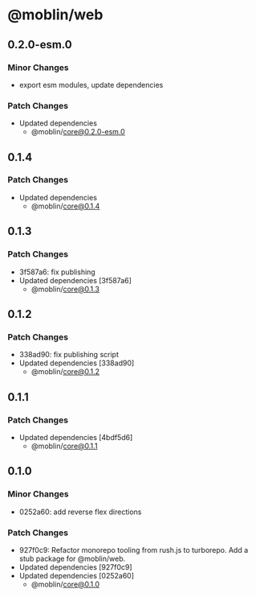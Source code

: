 # @moblin/web

## 0.2.0-esm.0

### Minor Changes

- export esm modules, update dependencies

### Patch Changes

- Updated dependencies
  - @moblin/core@0.2.0-esm.0

## 0.1.4

### Patch Changes

- Updated dependencies
  - @moblin/core@0.1.4

## 0.1.3

### Patch Changes

- 3f587a6: fix publishing
- Updated dependencies [3f587a6]
  - @moblin/core@0.1.3

## 0.1.2

### Patch Changes

- 338ad90: fix publishing script
- Updated dependencies [338ad90]
  - @moblin/core@0.1.2

## 0.1.1

### Patch Changes

- Updated dependencies [4bdf5d6]
  - @moblin/core@0.1.1

## 0.1.0

### Minor Changes

- 0252a60: add reverse flex directions

### Patch Changes

- 927f0c9: Refactor monorepo tooling from rush.js to turborepo. Add a stub package for @moblin/web.
- Updated dependencies [927f0c9]
- Updated dependencies [0252a60]
  - @moblin/core@0.1.0
